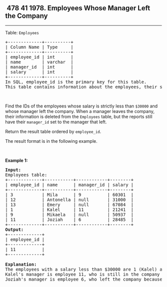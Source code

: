 <h2> 478 41
1978. Employees Whose Manager Left the Company</h2><hr><div><p>Table: <code>Employees</code></p>

<pre>+-------------+----------+
| Column Name | Type     |
+-------------+----------+
| employee_id | int      |
| name        | varchar  |
| manager_id  | int      |
| salary      | int      |
+-------------+----------+
In SQL, employee_id is the primary key for this table.
This table contains information about the employees, their salary, and the ID of their manager. Some employees do not have a manager (manager_id is null). 
</pre>

<p>&nbsp;</p>

<p>Find the IDs of the employees whose salary is strictly less than <code>$30000</code> and whose manager left the company. When a manager leaves the company, their information is deleted from the <code>Employees</code> table, but the reports still have their <code>manager_id</code> set to the manager that left.</p>

<p>Return the result table ordered by <code>employee_id</code>.</p>

<p>The result format is in the following example.</p>

<p>&nbsp;</p>
<p><strong class="example">Example 1:</strong></p>

<pre><strong>Input: </strong> 
Employees table:
+-------------+-----------+------------+--------+
| employee_id | name      | manager_id | salary |
+-------------+-----------+------------+--------+
| 3           | Mila      | 9          | 60301  |
| 12          | Antonella | null       | 31000  |
| 13          | Emery     | null       | 67084  |
| 1           | Kalel     | 11         | 21241  |
| 9           | Mikaela   | null       | 50937  |
| 11          | Joziah    | 6          | 28485  |
+-------------+-----------+------------+--------+
<strong>Output:</strong> 
+-------------+
| employee_id |
+-------------+
| 11          |
+-------------+

<strong>Explanation:</strong> 
The employees with a salary less than $30000 are 1 (Kalel) and 11 (Joziah).
Kalel's manager is employee 11, who is still in the company (Joziah).
Joziah's manager is employee 6, who left the company because there is no row for employee 6 as it was deleted.
</pre>
</div>